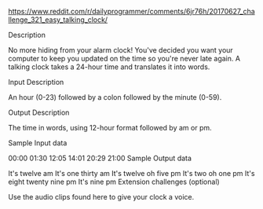 https://www.reddit.com/r/dailyprogrammer/comments/6jr76h/20170627_challenge_321_easy_talking_clock/

Description

No more hiding from your alarm clock! You've decided you want your computer to keep you updated on the time so you're never late again. A talking clock takes a 24-hour time and translates it into words.

Input Description

An hour (0-23) followed by a colon followed by the minute (0-59).

Output Description

The time in words, using 12-hour format followed by am or pm.

Sample Input data

00:00
01:30
12:05
14:01
20:29
21:00
Sample Output data

It's twelve am
It's one thirty am
It's twelve oh five pm
It's two oh one pm
It's eight twenty nine pm
It's nine pm
Extension challenges (optional)

Use the audio clips found here to give your clock a voice.
